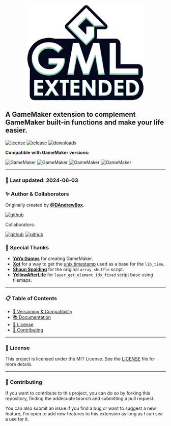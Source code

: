 <p align="center">
  <img src="./logo_v2.png" height="300px" alt="GameMaker Language Extended"/>
</p>

## A GameMaker extension to complement GameMaker built-in functions and make your life easier.

[![license](https://img.shields.io/github/license/DAndrewBox/GML-Extended)](LICENSE)
[![release](https://img.shields.io/github/v/release/DAndrewBox/GML-Extended)](https://github.com/DAndrewBox/GML-Extended)
[![downloads](https://img.shields.io/github/downloads/DAndrewBox/GML-Extended/total)](https://github.com/DAndrewBox/GML-Extended/releases)

**Compatible with GameMaker versions:**

![GameMaker](https://img.shields.io/badge/GameMaker-v2.3.7-039e5c?logo=gamemaker&labelColor=000)
![GameMaker](https://img.shields.io/badge/GameMaker-v2022-039e5c?logo=gamemaker&labelColor=000)
![GameMaker](https://img.shields.io/badge/GameMaker-v2023-039e5c?logo=gamemaker&labelColor=000)
![GameMaker](https://img.shields.io/badge/GameMaker-v2024-039e5c?logo=gamemaker&labelColor=000)

---

### 📅 Last updated: 2024-06-03

### ✨ Author & Collaborators

Originally created by [**@DAndrewBox**](https://twitter.com/DAndrewBox_).

[![github](https://img.shields.io/badge/DAndrewBox-000?logo=github&label=Github&logoColor=white)](https://github.com/DAndrewBox)

Collaborators:

[![github](https://img.shields.io/badge/Shynif-000?logo=github&label=Github&logoColor=white)](https://github.com/Shynif)
[![github](https://img.shields.io/badge/Gizmo199-000?logo=github&label=Github&logoColor=white)](https://github.com/Gizmo199)

### 🙏 Special Thanks

- [**YoYo Games**](https://www.yoyogames.com/) for creating GameMaker.
- [**Xot**](https://twitter.com/xotmatrix) for a way to get the [unix timestamp](https://www.gmlscripts.com/script/unix_timestamp) used as a base for the `lib_time`.
- [**Shaun Spalding**](https://twitter.com/shaunspalding) for the original `array_shuffle` script.
- [**YellowAfterLife**](https://yal.cc) for `layer_get_element_ids_fixed` script base using tilemaps.

---

### 📋 Table of Contents
- [🔧 Versioning & Compatibility](https://github.com/DAndrewBox/GML-Extended/wiki)
- [📚 Documentation](https://github.com/DAndrewBox/GML-Extended/wiki/Documentation)
- [📜 License](#-license)
- [🤝 Contributing](#-contributing)

---

### 📜 License

This project is licensed under the MIT License. See the [LICENSE](LICENSE) file for more details.

---

### 🤝 Contributing

If you want to contribute to this project, you can do so by forking this repository, finding the addecuate branch and submitting a pull request.

You can also submit an issue if you find a bug or want to suggest a new feature, I'm open to add new features to this extension as long as I can see a use for it.
